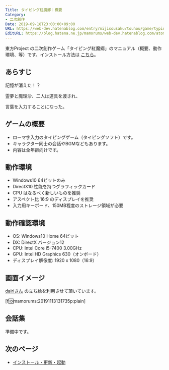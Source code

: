 ```yaml
---
Title: タイピング紅魔郷：概要
Category:
- 二次創作
Date: 2019-09-18T23:00:00+09:00
URL: https://web-dev.hatenablog.com/entry/nijisousaku/touhou/game/typing/koumakyou/manual/overview
EditURL: https://blog.hatena.ne.jp/mamorums/web-dev.hatenablog.com/atom/entry/17680117127158383592
---
```


東方Project の二次創作ゲーム「タイピング紅魔郷」のマニュアル（概要、動作環境、等）です。インストール方法は [こちら](/entry/nijisousaku/touhou/game/typing/koumakyou/manual/install-and-start)。


## あらすじ
記憶が消えた！？

霊夢と魔理沙、二人は道具を渡され、

言葉を入力することになった。



## ゲームの概要
- ローマ字入力のタイピングゲーム（タイピングソフト）です。
- キャラクター同士の会話やBGMなどもあります。
- 内容は全年齢向けです。


## 動作環境
- Windows10 64ビットのみ
- DirectX10 性能を持つグラフィックカード
- CPU はなるべく新しいものを推奨
- アスペクト比 16:9 のディスプレイを推奨
- 入力用キーボード、150MB程度のストレージ領域が必要


## 動作確認環境
- OS: Windows10 Home 64ビット
- DX: DirectX バージョン12
- CPU: Intel Core i5-7400 3.00GHz
- GPU: Intel HD Graphics 630（オンボード）
- ディスプレイ解像度: 1920 x 1080（16:9）


## 画面イメージ
[dairiさん](https://www.pixiv.net/member.php?id=4920496) の立ち絵を利用させて頂いています。

[f:id:mamorums:20191113131735p:plain]


## 会話集
準備中です。


## 次のページ
- [インストール・更新・起動](/entry/nijisousaku/touhou/game/typing/koumakyou/manual/install-and-start)
